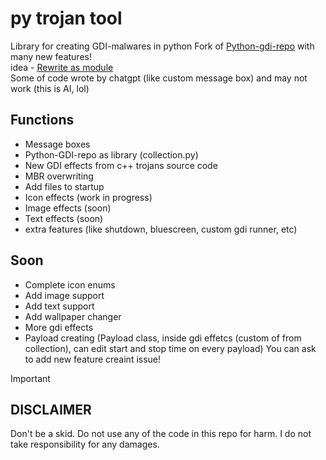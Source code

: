 # py trojan tool
Library for creating GDI-malwares in python
Fork of [Python-gdi-repo](https://github.com/Leo-Aqua/Python-gdi-repo/) with many new features!  
idea - [Rewrite as module](https://github.com/Leo-Aqua/Python-gdi-repo/discussions/5)  
Some of code wrote by chatgpt (like custom message box) and may not work (this is AI, lol)

## Functions
- Message boxes 
- Python-GDI-repo as library (collection.py)  
- New GDI effects from c++ trojans source code
- MBR overwriting
- Add files to startup
- Icon effects (work in progress)  
- Image effects (soon)  
- Text effects (soon)  
- extra features (like shutdown, bluescreen, custom gdi runner, etc)

## Soon
- Complete icon enums
- Add image support
- Add text support
- Add wallpaper changer
- More gdi effects
- Payload creating (Payload class, inside gdi effetcs (custom of from collection), can edit start and stop time on every payload)
You can ask to add new feature creaint issue!

 > [!IMPORTANT]
> ## DISCLAIMER
> Don't be a skid. Do not use any of the code in this repo for harm.
> I do not take responsibility for any damages.
